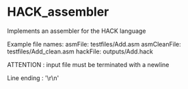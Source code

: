 # HACK_assembler
Implements an assembler for the HACK language 

Example file names:
  asmFile: testfiles/Add.asm
  asmCleanFile: testfiles/Add_clean.asm
  hackFile: outputs/Add.hack


ATTENTION : input file must be terminated with a newline

Line ending : '\r\n'
